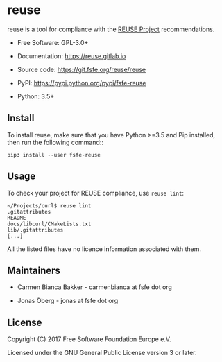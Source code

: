 # reuse

reuse is a tool for compliance with the [REUSE Project](https://reuse.software/)
recommendations.

- Free Software: GPL-3.0+

- Documentation: <https://reuse.gitlab.io>

- Source code: <https://git.fsfe.org/reuse/reuse>

- PyPI: <https://pypi.python.org/pypi/fsfe-reuse>

- Python: 3.5+

## Install

To install reuse, make sure that you have Python >=3.5 and Pip installed, then
run the following command::

    pip3 install --user fsfe-reuse

## Usage

To check your project for REUSE compliance, use `reuse lint`:

    ~/Projects/curl$ reuse lint
    .gitattributes
    README
    docs/libcurl/CMakeLists.txt
    lib/.gitattributes
    [...]

All the listed files have no licence information associated with them.

## Maintainers

- Carmen Bianca Bakker - carmenbianca at fsfe dot org

- Jonas Öberg - jonas at fsfe dot org

## License

Copyright (C) 2017 Free Software Foundation Europe e.V.

Licensed under the GNU General Public License version 3 or later.
